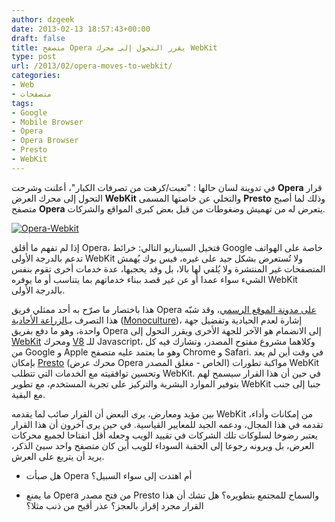 ```yaml
---
author: dzgeek
date: 2013-02-13 18:57:43+00:00
draft: false
title: متصفح Opera يقرر التحول إلى محرك WebKit
type: post
url: /2013/02/opera-moves-to-webkit/
categories:
- Web
- متصفحات
tags:
- Google
- Mobile Browser
- Opera
- Opera Browser
- Presto
- WebKit
---
```


في تدوينة لسان حالها : "تعبت/كرهت من تصرفات الكبار"، أعلنت وشرحت **Opera** قرار التحول إلى محرك العرض **WebKit** والتخلي عن خاصتها المسمى **Presto** وذلك لما أصبح متصفح **Opera** يتعرض له من تهميش وضغوطات من قبل بعض كبرى المواقع والشركات.

[![Opera-Webkit](https://www.it-scoop.com/wp-content/uploads/2013/02/Opera-Webkit.png)
](https://www.it-scoop.com/wp-content/uploads/2013/02/Opera-Webkit.png)

إذا لم تفهم ما أقلق Opera، فتخيل السيناريو التالي: خرائط Google خاصة على الهواتف تدعم بالدرجة الأولى WebKit ولا تُستعرض بشكل جيد على غيره، فيس بوك يُهمش المتصفحات غير المنتشرة ولا يُلقي لها بالا، بل وقد يحجبها، عدة خدمات أخرى تقوم بنفس الشيء سواء عمدا أو عن غير قصد ببناء خدماتهم بما يتناسب أو ما يوفره WebKit بالدرجة الأولى.

هذا باختصار ما صرّح به أحد ممثلي فريق Opera [على مدونة الموقع الرسمي](http://my.opera.com/haavard/blog/2013/02/13/webkit)، وقد شبّه هذا التصرف بـ[الزراعة الأحادية](http://ar.wikipedia.org/wiki/%D8%B2%D8%B1%D8%A7%D8%B9%D8%A9_%D8%A3%D8%AD%D8%A7%D8%AF%D9%8A%D8%A9) ([Monoculture](http://en.wikipedia.org/wiki/Monoculture))، إشارة لعدم الحيادية وتفضيل جهة واحدة، وهو ما دفع بفريق Opera إلى الانضمام هو الآخر للجهة الأخرى ويقرر التحول إلى [WebKit](http://en.wikipedia.org/wiki/WebKit) ومحرك [V8](http://en.wikipedia.org/wiki/V8_%28JavaScript_engine%29) للـ Javascript، وكلاهما مشروع مفتوح المصدر، وتشارك فيه كل من Google و Apple وهو ما يعتمد عليه متصفح Chrome و Safari. في وقت أين لم يعد بإمكان [Presto](http://en.wikipedia.org/wiki/Presto_%28layout_engine%29) (محرك عرض Opera الخاص - مغلق المصدر) مواكبة تطورات WebKit وتحسين توافقيته مع الخدمات التي تتطلب WebKit. في حين أن هذا القرار سيسمح لهم بتوفير الموارد البشرية والتركيز على تجربة المستخدم، مع تطوير WebKit جنبا إلى جنب مع البقية.

بين مؤيد ومعارض، يرى البعض أن القرار صائب لما يقدمه WebKit من إمكانات وأداء، تقدمه في هذا المجال، ودعمه الجيد للمعايير القياسية. في حين يرى آخرون أن هذا القرار يعتبر رضوخا لسلوكات تلك الشركات في تقييد الويب وجعله أقل انفتاحا لجميع محركات العرض، بل ويرونه رجوعا إلى الحقبة السوداء للويب أين كان متصفح واحد سيئ الذكر، يريد أن يتربع على العرش.

- هل صبأت Opera أم اهتدت إلى سواء السبيل؟

- ما يمنع Opera من فتح مصدر Presto والسماح للمجتمع بتطويره؟ هل تشك أن هذا القرار مجرد إقرار بالعجز؟ عذر أقبح من ذنب مثلا؟


